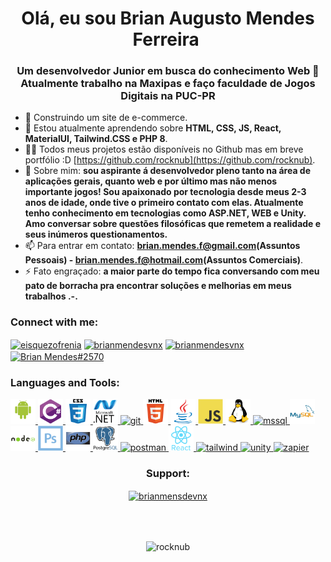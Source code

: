 <h1 align="center">
	Olá, eu sou Brian Augusto Mendes Ferreira
	<a
		href="https://github.com/rocknub/"
		style="pointer-events: none; cursor: default">
		<img
			src="https://readme-typing-svg.herokuapp.com?font=Montserrat&size=25&duration=2500&pause=99999999999999&color=971ECA&background=EEFF5E00&vCenter=true&multiline=true&width=435&lines=e+sejam+bem+vindos+ao+meu+git!+%5E-%5E"
			alt="" />
	</a>
</h1>

<h3 align="center">
	Um desenvolvedor Junior em busca do conhecimento Web 💜 <br />
	Atualmente trabalho na Maxipas e faço faculdade de Jogos Digitais na PUC-PR
</h3>

- 🔭 Construindo um site de e-commerce. 
- 🌱 Estou atualmente aprendendo sobre **HTML, CSS, JS, React, MaterialUI, Tailwind.CSS e PHP 8**. 
- 👨‍💻 Todos meus projetos estão disponíveis no Github mas em breve portfólio :D [https://github.com/rocknub](https://github.com/rocknub). 
- 💬 Sobre mim: **sou aspirante á desenvolvedor pleno tanto na área de aplicações gerais, quanto web e por último mas não menos importante jogos! Sou apaixonado por tecnologia desde meus 2-3 anos de idade, onde tive o primeiro contato com elas. Atualmente tenho conhecimento em tecnologias como ASP.NET, WEB e Unity. Amo conversar sobre questões filosóficas que remetem a realidade e seus inúmeros questionamentos.**
- 📫 Para entrar em contato: **brian.mendes.f@gmail.com(Assuntos Pessoais) - brian.mendes.f@hotmail.com(Assuntos Comerciais)**. 
- ⚡ Fato engraçado: **a maior parte do tempo fica conversando com meu pato de borracha pra encontrar soluções e melhorias em meus trabalhos .-.**

<h3 align="left">Connect with me:</h3>
<p align="left">
	<a href="https://twitter.com/planktondochaos" target="_blank"
		><img
			align="center"
			src="https://raw.githubusercontent.com/rahuldkjain/github-profile-readme-generator/master/src/images/icons/Social/twitter.svg"
			alt="eisquezofrenia"
			height="30"
			width="40"
	/></a>
	<a href="https://fb.com/brianmendesvnx" target="_blank"
		><img
			align="center"
			src="https://raw.githubusercontent.com/rahuldkjain/github-profile-readme-generator/master/src/images/icons/Social/facebook.svg"
			alt="brianmendesvnx"
			height="30"
			width="40"
	/></a>
	<a href="https://instagram.com/brianmendesvnx" target="_blank"
		><img
			align="center"
			src="https://raw.githubusercontent.com/rahuldkjain/github-profile-readme-generator/master/src/images/icons/Social/instagram.svg"
			alt="brianmendesvnx"
			height="30"
			width="40"
	/></a>
	<a href="https://discord.gg/Brian Mendes#2570" target="_blank"
		><img
			align="center"
			src="https://raw.githubusercontent.com/rahuldkjain/github-profile-readme-generator/master/src/images/icons/Social/discord.svg"
			alt="Brian Mendes#2570"
			height="30"
			width="40"
	/></a>
</p>

<h3 align="left">Languages and Tools:</h3>
<p align="left">
	<a href="https://developer.android.com" target="_blank" rel="noreferrer">
		<img
			src="https://raw.githubusercontent.com/devicons/devicon/master/icons/android/android-original-wordmark.svg"
			alt="android"
			width="40"
			height="40" />
	</a>
	<a href="https://www.w3schools.com/cs/" target="_blank" rel="noreferrer">
		<img
			src="https://raw.githubusercontent.com/devicons/devicon/master/icons/csharp/csharp-original.svg"
			alt="csharp"
			width="40"
			height="40" />
	</a>
	<a href="https://www.w3schools.com/css/" target="_blank" rel="noreferrer">
		<img
			src="https://raw.githubusercontent.com/devicons/devicon/master/icons/css3/css3-original-wordmark.svg"
			alt="css3"
			width="40"
			height="40" />
	</a>
	<a href="https://dotnet.microsoft.com/" target="_blank" rel="noreferrer">
		<img
			src="https://raw.githubusercontent.com/devicons/devicon/master/icons/dot-net/dot-net-original-wordmark.svg"
			alt="dotnet"
			width="40"
			height="40" />
	</a>
	<a href="https://git-scm.com/" target="_blank" rel="noreferrer">
		<img
			src="https://www.vectorlogo.zone/logos/git-scm/git-scm-icon.svg"
			alt="git"
			width="40"
			height="40" />
	</a>
	<a href="https://www.w3.org/html/" target="_blank" rel="noreferrer">
		<img
			src="https://raw.githubusercontent.com/devicons/devicon/master/icons/html5/html5-original-wordmark.svg"
			alt="html5"
			width="40"
			height="40" />
	</a>
	<a href="https://www.java.com" target="_blank" rel="noreferrer">
		<img
			src="https://raw.githubusercontent.com/devicons/devicon/master/icons/java/java-original.svg"
			alt="java"
			width="40"
			height="40" />
	</a>
	<a
		href="https://developer.mozilla.org/en-US/docs/Web/JavaScript"
		target="_blank"
		rel="noreferrer">
		<img
			src="https://raw.githubusercontent.com/devicons/devicon/master/icons/javascript/javascript-original.svg"
			alt="javascript"
			width="40"
			height="40" />
	</a>
	<a href="https://www.linux.org/" target="_blank" rel="noreferrer">
		<img
			src="https://raw.githubusercontent.com/devicons/devicon/master/icons/linux/linux-original.svg"
			alt="linux"
			width="40"
			height="40" />
	</a>
	<a
		href="https://www.microsoft.com/en-us/sql-server"
		target="_blank"
		rel="noreferrer">
		<img
			src="https://www.svgrepo.com/show/303229/microsoft-sql-server-logo.svg"
			alt="mssql"
			width="40"
			height="40" />
	</a>
	<a href="https://www.mysql.com/" target="_blank" rel="noreferrer">
		<img
			src="https://raw.githubusercontent.com/devicons/devicon/master/icons/mysql/mysql-original-wordmark.svg"
			alt="mysql"
			width="40"
			height="40" />
	</a>
	<a href="https://nodejs.org" target="_blank" rel="noreferrer">
		<img
			src="https://raw.githubusercontent.com/devicons/devicon/master/icons/nodejs/nodejs-original-wordmark.svg"
			alt="nodejs"
			width="40"
			height="40" />
	</a>
	<a href="https://www.photoshop.com/en" target="_blank" rel="noreferrer">
		<img
			src="https://raw.githubusercontent.com/devicons/devicon/master/icons/photoshop/photoshop-line.svg"
			alt="photoshop"
			width="40"
			height="40" />
	</a>
	<a href="https://www.php.net" target="_blank" rel="noreferrer">
		<img
			src="https://raw.githubusercontent.com/devicons/devicon/master/icons/php/php-original.svg"
			alt="php"
			width="40"
			height="40" />
	</a>
	<a href="https://www.postgresql.org" target="_blank" rel="noreferrer">
		<img
			src="https://raw.githubusercontent.com/devicons/devicon/master/icons/postgresql/postgresql-original-wordmark.svg"
			alt="postgresql"
			width="40"
			height="40" />
	</a>
	<a href="https://postman.com" target="_blank" rel="noreferrer">
		<img
			src="https://www.vectorlogo.zone/logos/getpostman/getpostman-icon.svg"
			alt="postman"
			width="40"
			height="40" />
	</a>
	<a href="https://reactjs.org/" target="_blank" rel="noreferrer">
		<img
			src="https://raw.githubusercontent.com/devicons/devicon/master/icons/react/react-original-wordmark.svg"
			alt="react"
			width="40"
			height="40" />
	</a>
	<a href="https://tailwindcss.com/" target="_blank" rel="noreferrer">
		<img
			src="https://www.vectorlogo.zone/logos/tailwindcss/tailwindcss-icon.svg"
			alt="tailwind"
			width="40"
			height="40" />
	</a>
	<a href="https://unity.com/" target="_blank" rel="noreferrer">
		<img
			src="https://www.vectorlogo.zone/logos/unity3d/unity3d-icon.svg"
			alt="unity"
			width="40"
			height="40" />
	</a>
	<a href="https://zapier.com" target="_blank" rel="noreferrer">
		<img
			src="https://www.vectorlogo.zone/logos/zapier/zapier-icon.svg"
			alt="zapier"
			width="40"
			height="40" />
	</a>
</p>

<h3 align="center">Support:</h3>
<p align="center">
	<a href="https://www.buymeacoffee.com/brianmendesvnx ">
		<img
			align="center"
			src="https://cdn.buymeacoffee.com/buttons/v2/default-yellow.png"
			height="50"
			width="25%%"
			alt="brianmensdevnx "
	/></a>
</p>
<br /><br />

<p align="center">
	<img
		align="center"
		src="https://github-readme-stats.vercel.app/api/top-langs?username=rocknub&show_icons=true&theme=synthwave&title_color=c900cc&text_color=ffffff&bg_color=000000&locale=en&layout=compact"
		alt="rocknub" />
</p>
